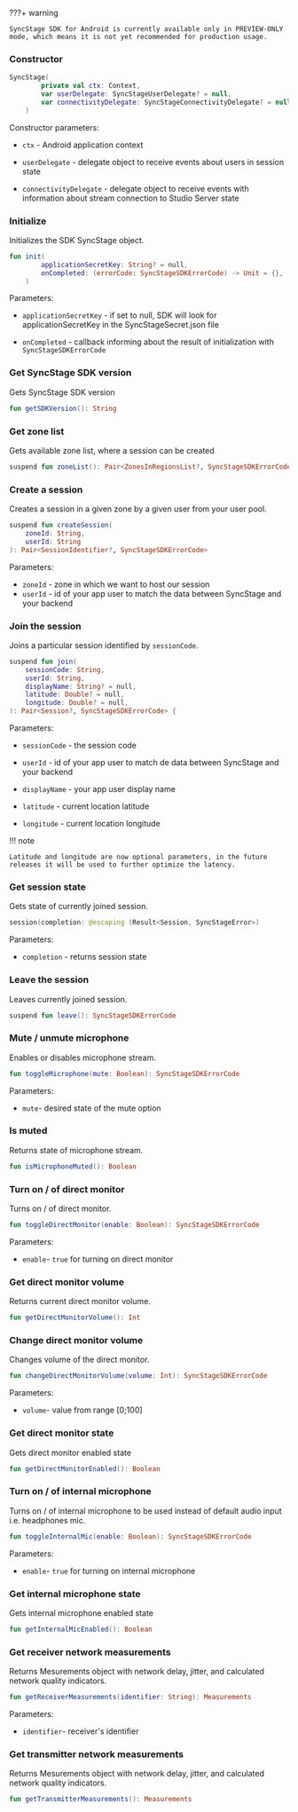 ???+ warning

    SyncStage SDK for Android is currently available only in PREVIEW-ONLY mode, which means it is not yet recommended for production usage.

### Constructor 
```kotlin
SyncStage(
        private val ctx: Context,
        var userDelegate: SyncStageUserDelegate? = null,
        var connectivityDelegate: SyncStageConnectivityDelegate? = null
    )
```

Constructor parameters:

* `ctx` - Android application context

* `userDelegate` - delegate object to receive events about users in session state

* `connectivityDelegate` - delegate object to receive events with information about stream connection to Studio Server state

### Initialize

Initializes the SDK SyncStage object.

```kotlin
fun init(
        applicationSecretKey: String? = null,
        onCompleted: (errorCode: SyncStageSDKErrorCode) -> Unit = {},
    )
```

Parameters:

* `applicationSecretKey` - if set to null, SDK will look for applicationSecretKey in the SyncStageSecret.json file

* `onCompleted` - callback informing about the result of initialization with `SyncStageSDKErrorCode`


### Get SyncStage SDK version

Gets SyncStage SDK version

```kotlin
fun getSDKVersion(): String
```

### Get zone list

Gets available zone list, where a session can be created

```kotlin
suspend fun zoneList(): Pair<ZonesInRegionsList?, SyncStageSDKErrorCode> 
```

### Create a session

Creates a session in a given zone by a given user from your user pool.

```kotlin
suspend fun createSession(
    zoneId: String,
    userId: String
): Pair<SessionIdentifier?, SyncStageSDKErrorCode>
```

Parameters:

* `zoneId` - zone in which we want to host our session
* `userId` - id of your app user to match the data between SyncStage and your backend

### Join the session

Joins a particular session identified by `sessionCode`.

```kotlin
suspend fun join(
    sessionCode: String,
    userId: String,
    displayName: String? = null,
    latitude: Double? = null,
    longitude: Double? = null,
): Pair<Session?, SyncStageSDKErrorCode> {
```

Parameters:

* `sessionCode` - the session code

* `userId` - id of your app user to match de data between SyncStage and your backend

* `displayName` - your app user display name

* `latitude` - current location latitude

* `longitude` - current location longitude

!!! note

    Latitude and longitude are now optional parameters, in the future releases it will be used to further optimize the latency.


### Get session state

Gets state of currently joined session.

```kotlin
session(completion: @escaping (Result<Session, SyncStageError>)
```

Parameters:

* `completion` - returns session state


### Leave the session

Leaves currently joined session.

```kotlin
suspend fun leave(): SyncStageSDKErrorCode
```

### Mute / unmute microphone

Enables or disables microphone stream.

```kotlin
fun toggleMicrophone(mute: Boolean): SyncStageSDKErrorCode 
```

Parameters:

* `mute`- desired state of the mute option

### Is muted

Returns state of microphone stream.

```kotlin
fun isMicrophoneMuted(): Boolean
```

### Turn on / of direct monitor
Turns on / of direct monitor.

```kotlin
fun toggleDirectMonitor(enable: Boolean): SyncStageSDKErrorCode
```

Parameters:

* `enable`- `true` for turning on direct monitor

### Get direct monitor volume
Returns current direct monitor volume.

```kotlin
fun getDirectMonitorVolume(): Int
```

### Change direct monitor volume
Changes volume of the direct monitor.

```kotlin
fun changeDirectMonitorVolume(volume: Int): SyncStageSDKErrorCode 
```

Parameters:

* `volume`- value from range [0;100]

### Get direct monitor state
Gets direct monitor enabled state

```kotlin
fun getDirectMonitorEnabled(): Boolean
```

### Turn on / of internal microphone
Turns on / of internal microphone to be used instead of default audio input i.e. headphones mic.

```kotlin
fun toggleInternalMic(enable: Boolean): SyncStageSDKErrorCode
```

Parameters:

* `enable`- `true` for turning on internal microphone

### Get internal microphone state
Gets internal microphone enabled state

```kotlin
fun getInternalMicEnabled(): Boolean
```

### Get receiver network measurements
Returns Mesurements object with network delay, jitter, and calculated network quality indicators.

```kotlin
fun getReceiverMeasurements(identifier: String): Measurements
```

Parameters:

* `identifier`- receiver's identifier


### Get transmitter network measurements
Returns Mesurements object with network delay, jitter, and calculated network quality indicators.

```kotlin
fun getTransmitterMeasurements(): Measurements
```
